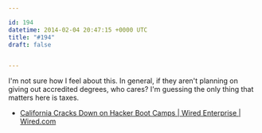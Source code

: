 ```yaml
---

id: 194
datetime: 2014-02-04 20:47:15 +0000 UTC
title: "#194"
draft: false


---
```


I'm not sure how I feel about this. In general, if they aren't planning on giving out accredited degrees, who cares? I'm guessing the only thing that matters here is taxes. 

 
 * [California Cracks Down on Hacker Boot Camps | Wired Enterprise | Wired.com](http://www.wired.com/wiredenterprise/2014/01/california-hacker-bootcamps)


